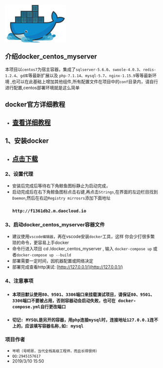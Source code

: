  <img src="docker-logo.jpg" width="200" hegiht="200" align="center" />

##  介绍docker_centos_myserver
  本项目以`centos7`为宿主容器，集成了`sqlserver-5.6.0`、`swoole-4.0.3`、`redis-1.2.4`、`gd库`等最新扩展以及 `php-7.1.14`、`mysql-5.7`、`nginx-1.15.9`等等最新环境 ,也可以在此基础上增加其他组件,所有配置文件在项目中的`conf`目录内，请自行进行配置,centos部署环境就是这么简单

##  docker官方详细教程
 * ##  [查看详细教程](http://www.docker.org.cn/book/)

## 1、安装docker
*  ##  [点击下载](https://download.docker.com/win/stable/Docker%20for%20Windows%20Installer.exe)


### 2、设置代理
  *  安装后完成后等待右下角鲸鱼图标静止为启动完成，
  *  启动完成后在右下角鲸鱼图标点击右键,再点击`Strings`,在界面的左边栏目找到`Daemon`,然后在右边`Registry mirrosrs`添加下面地址
     ### `http://f1361db2.m.daocloud.io`

### 3、启动docker_centos_myserver容器文件
   * 建议使用`vscode编辑器`，再在vscode安装`docker`工具，这样   你会少打很多繁琐的命令，更容易上手docker
   * 命令行进入项目 cd /docker_centos_myserver , 输入 `docker-compose up`  或者`docker-compose up --build` 
   * 部署需要一定时间，因机器配置或网络决定 
   * 部署完成查看http演试: [http://127.0.0.1/](http://127.0.0.1/)

### 4、注意事项
   * ###  `本项目默认使用80、9501、3306端口来挂载演试项目，请保证80、9501、3306端口不要被占用，否则容器动会启动失败，也可在 docker-compose.yml自行更改端口`
   * ###  `切记: MYSQL是另开的容器，用php连接mysql时，连接地址127.0.0.1连不上的，应该填写容器名称,如: mysql`


### 项目作者
  * `岑明（号明哥，当代全栈高级工程师，而且长得很帅）`
  * `QQ:2945157617`
  * 2019/3/10 15:50

